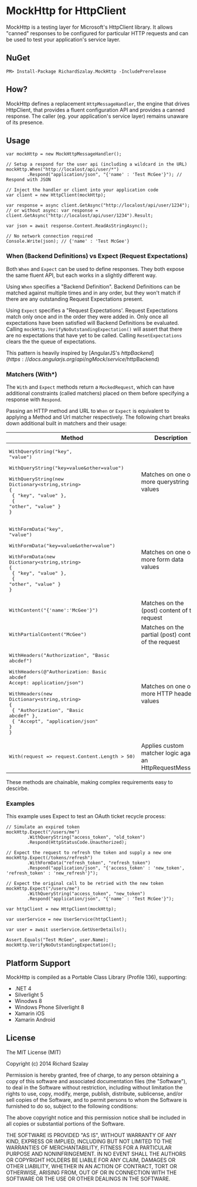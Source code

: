MockHttp for HttpClient
=====================

MockHttp is a testing layer for Microsoft's HttpClient library. It allows "canned" responses to be configured for particular HTTP requests and can be used to test your application's service layer.

## NuGet

    PM> Install-Package RichardSzalay.MockHttp -IncludePrerelease

## How?

MockHttp defines a replacement `HttpMessageHandler`, the engine that drives HttpClient, that provides a fluent configuration API and provides a canned response. The caller (eg. your application's service layer) remains unaware of its presence.

## Usage

    var mockHttp = new MockHttpMessageHandler();
	
    // Setup a respond for the user api (including a wildcard in the URL)
  	mockHttp.When("http://localost/api/user/*")
  			.Respond("application/json", "{'name' : 'Test McGee'}"); // Respond with JSON
  	
  	// Inject the handler or client into your application code
  	var client = new HttpClient(mockHttp);
  	
  	var response = async client.GetAsync("http://localost/api/user/1234");
  	// or without async: var response = client.GetAsync("http://localost/api/user/1234").Result;
  	
  	var json = await response.Content.ReadAsStringAsync();
  	
  	// No network connection required
  	Console.Write(json); // {'name' : 'Test McGee'}

### When (Backend Definitions) vs Expect (Request Expectations)

Both `When` and `Expect` can be used to define responses. They both expose the same fluent API, but each works in a slightly different way.

Using `When` specifies a "Backend Definition". Backend Definitions can be matched against multiple times and in any order, but they won't match if there are any outstanding Request Expectations present.

Using `Expect` specifies a "Request Expectations'. Request Expectations match only once and in the order they were added in. Only once all expectations have been satisfied will Backend Definitions be evaluated. Calling `mockHttp.VerifyNoOutstandingExpectation()` will assert that there are no expectations that have yet to be called. Calling `ResetExpectations` clears the the queue of expectations.

This pattern is heavily inspired by [AngularJS's $httpBackend](https://docs.angularjs.org/api/ngMock/service/$httpBackend)

### Matchers (With*)

The `With` and `Expect` methods return a `MockedRequest`, which can have additional constraints (called matchers) placed on them before specifying a response with `Respond`.

Passing an HTTP method and URL to `When` or `Expect` is equivalent to applying a Method and Url matcher respectively. The following chart breaks down additional built in matchers and their usage:

| Method | Description |
| ------ | ----------- |
| <pre>WithQueryString("key", "value")<br /><br />WithQueryString("key=value&other=value")<br /><br />WithQueryString(new Dictionary&lt;string,string><br />{<br />  { "key", "value" },<br />  { "other", "value" }<br />}<br /></pre> | Matches on one or more querystring values |
| <pre>WithFormData("key", "value")<br /><br />WithFormData("key=value&other=value")<br /><br />WithFormData(new Dictionary&lt;string,string><br />{<br />  { "key", "value" },<br />  { "other", "value" }<br />}<br /></pre> | Matches on one or more form data values |
| <pre>WithContent("{'name':'McGee'}")</pre> | Matches on the (post) content of the request |
| <pre>WithPartialContent("McGee")</pre> | Matches on the partial (post) content of the request |
| <pre>WithHeaders("Authorization", "Basic abcdef")<br /><br />WithHeaders(@"Authorization: Basic abcdef<br />Accept: application/json")<br /><br />WithHeaders(new Dictionary&lt;string,string><br />{<br />  { "Authorization", "Basic abcdef" },<br />  { "Accept", "application/json" }<br />}<br /></pre> | Matches on one or more HTTP header values |
| <pre>With(request => request.Content.Length > 50)</pre> | Applies custom matcher logic against an HttpRequestMessage |

These methods are chainable, making complex requirements easy to descirbe.

### Examples

This example uses Expect to test an OAuth ticket recycle process:

    // Simulate an expired token
    mockHttp.Expect("/users/me")
            .WithQueryString("access_token", "old_token")
            .Respond(HttpStatusCode.Unauthorized);
            
    // Expect the request to refresh the token and supply a new one
    mockHttp.Expect(/tokens/refresh")
            .WithFormData("refresh_token", "refresh_token")
            .Respond("application/json", "{'access_token' : 'new_token', 'refresh_token' : 'new_refresh'}");
            
    // Expect the original call to be retried with the new token
    mockHttp.Expect("/users/me")
            .WithQueryString("access_token", "new_token")
            .Respond("application/json", "{'name' : 'Test McGee'}");
            
    var httpClient = new HttpClient(mockHttp);
    
    var userService = new UserService(httpClient);
    
    var user = await userService.GetUserDetails();
    
    Assert.Equals("Test McGee", user.Name);
    mockHttp.VerifyNoOutstandingExpectation();
	
## Platform Support

MockHttp is compiled as a Portable Class Library (Profile 136), supporting:

* .NET 4
* Silverlight 5
* Winodws 8
* Windows Phone Silverlight 8
* Xamarin iOS
* Xamarin Android

## License

The MIT License (MIT)

Copyright (c) 2014 Richard Szalay

Permission is hereby granted, free of charge, to any person obtaining a copy
of this software and associated documentation files (the "Software"), to deal
in the Software without restriction, including without limitation the rights
to use, copy, modify, merge, publish, distribute, sublicense, and/or sell
copies of the Software, and to permit persons to whom the Software is
furnished to do so, subject to the following conditions:

The above copyright notice and this permission notice shall be included in all
copies or substantial portions of the Software.

THE SOFTWARE IS PROVIDED "AS IS", WITHOUT WARRANTY OF ANY KIND, EXPRESS OR
IMPLIED, INCLUDING BUT NOT LIMITED TO THE WARRANTIES OF MERCHANTABILITY,
FITNESS FOR A PARTICULAR PURPOSE AND NONINFRINGEMENT. IN NO EVENT SHALL THE
AUTHORS OR COPYRIGHT HOLDERS BE LIABLE FOR ANY CLAIM, DAMAGES OR OTHER
LIABILITY, WHETHER IN AN ACTION OF CONTRACT, TORT OR OTHERWISE, ARISING FROM,
OUT OF OR IN CONNECTION WITH THE SOFTWARE OR THE USE OR OTHER DEALINGS IN THE
SOFTWARE.
